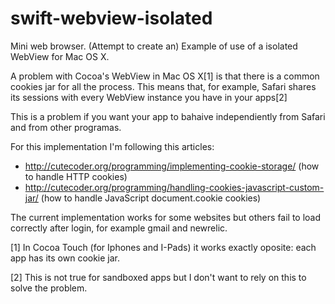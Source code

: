 # swift-webview-isolated

Mini web browser. (Attempt to create an) Example of use of a isolated WebView for Mac OS X.

A problem with Cocoa's WebView in Mac OS X[1] is that there is a common cookies jar for all the process.
This means that, for example, Safari shares its sessions with every WebView instance you have in your apps[2]

This is a problem if you want your app to bahaive independiently from Safari and from other programas.

For this implementation I'm following this articles:

* http://cutecoder.org/programming/implementing-cookie-storage/ (how to handle HTTP cookies)
* http://cutecoder.org/programming/handling-cookies-javascript-custom-jar/ (how to handle JavaScript document.cookie cookies)

The current implementation works for some websites but others fail to load correctly after login, for example gmail and newrelic.

[1] In Cocoa Touch (for Iphones and I-Pads) it works exactly oposite: each app has its own cookie jar.

[2] This is not true for sandboxed apps but I don't want to rely on this to solve the problem.

